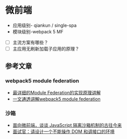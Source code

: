 # 微前端
* 应用级别- qiankun / single-spa
* 模块级别-webpack 5 MF

* [ ] 主流方案有哪些？
* [ ] 主应用无刷新加载子应用的原理？

## 参考文章

### webpack5 module federation
* [最详细的Module Federation的实现原理讲解](https://juejin.cn/post/7151281452716392462)
* [一文通透讲解webpack5 module federation](https://juejin.cn/post/7048125682861703181#heading-46)

### 沙箱

* [面向微前端，谈谈 JavaScript 隔离沙箱机制的古往今来](https://mp.weixin.qq.com/s/64vnFMJ6dcJOFw3Ex-Q3Hg)
* [面试官：请设计一个不能操作 DOM 和调接口的环境]()
